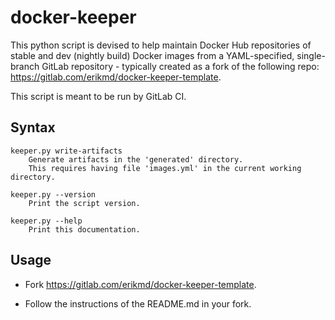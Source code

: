 # docker-keeper

This python script is devised to help maintain Docker Hub repositories
of stable and dev (nightly build) Docker images from a YAML-specified,
single-branch GitLab repository - typically created as a fork of the
following repo: <https://gitlab.com/erikmd/docker-keeper-template>.

This script is meant to be run by GitLab CI.

## Syntax

```
keeper.py write-artifacts
    Generate artifacts in the 'generated' directory.
    This requires having file 'images.yml' in the current working directory.

keeper.py --version
    Print the script version.

keeper.py --help
    Print this documentation.
```

## Usage

* Fork <https://gitlab.com/erikmd/docker-keeper-template>.

* Follow the instructions of the README.md in your fork.
